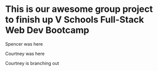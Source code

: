 This is our awesome group project to finish up V Schools Full-Stack Web Dev Bootcamp
=========================================================================
Spencer was here

Courtney was here

Courtney is branching out